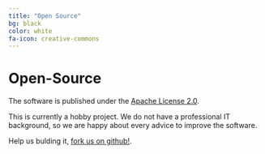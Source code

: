 ```yaml
---
title: "Open Source"
bg: black
color: white
fa-icon: creative-commons
---
```


# Open-Source

The software is published under the [Apache License 2.0](https://github.com/ColonyCounter/ColonyCounter/LICENSE).

This is currently a hobby project. We do not have a professional IT background, so we are happy about every advice to improve the software.

Help us bulding it, [fork us on github!](https://github.com/ColonyCounter).
